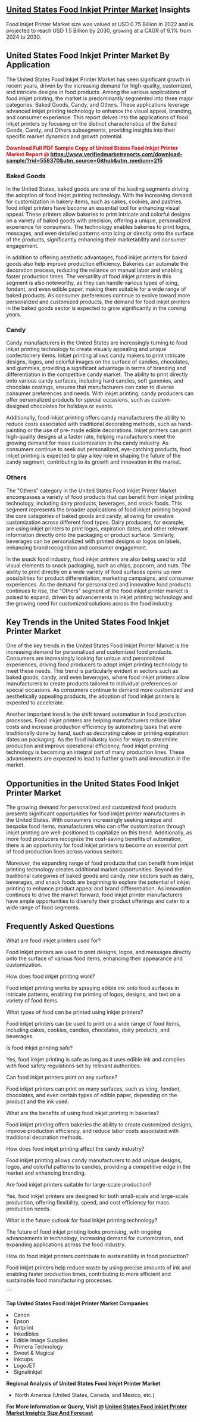 <h2><a href="https://www.verifiedmarketreports.com/download-sample/?rid=558370&amp;utm_source=Github&amp;utm_medium=215" target="_blank">United States Food Inkjet Printer Market</a> Insights</h2><p>Food Inkjet Printer Market size was valued at USD 0.75 Billion in 2022 and is projected to reach USD 1.5 Billion by 2030, growing at a CAGR of 9.1% from 2024 to 2030.</p><p><h2>United States Food Inkjet Printer Market By Application</h2><p>The United States Food Inkjet Printer Market has seen significant growth in recent years, driven by the increasing demand for high-quality, customized, and intricate designs in food products. Among the various applications of food inkjet printing, the market is predominantly segmented into three major categories: Baked Goods, Candy, and Others. These applications leverage advanced inkjet printing technology to enhance the visual appeal, branding, and consumer experience. This report delves into the applications of food inkjet printers by focusing on the distinct characteristics of the Baked Goods, Candy, and Others subsegments, providing insights into their specific market dynamics and growth potential. <strong><p><span class=""><span style="color: #ff0000;"><strong>Download Full PDF Sample Copy of United States Food Inkjet Printer Market Report</strong> @ </span><a href="https://www.verifiedmarketreports.com/download-sample/?rid=558370&amp;utm_source=Github&amp;utm_medium=215" target="_blank">https://www.verifiedmarketreports.com/download-sample/?rid=558370&amp;utm_source=Github&amp;utm_medium=215</a></span></p></strong></p><h3>Baked Goods</h3><p>In the United States, baked goods are one of the leading segments driving the adoption of food inkjet printing technology. With the increasing demand for customization in bakery items, such as cakes, cookies, and pastries, food inkjet printers have become an essential tool for enhancing visual appeal. These printers allow bakeries to print intricate and colorful designs on a variety of baked goods with precision, offering a unique, personalized experience for consumers. The technology enables bakeries to print logos, messages, and even detailed patterns onto icing or directly onto the surface of the products, significantly enhancing their marketability and consumer engagement.</p><p>In addition to offering aesthetic advantages, food inkjet printers for baked goods also help improve production efficiency. Bakeries can automate the decoration process, reducing the reliance on manual labor and enabling faster production times. The versatility of food inkjet printers in this segment is also noteworthy, as they can handle various types of icing, fondant, and even edible paper, making them suitable for a wide range of baked products. As consumer preferences continue to evolve toward more personalized and customized products, the demand for food inkjet printers in the baked goods sector is expected to grow significantly in the coming years.</p><h3>Candy</h3><p>Candy manufacturers in the United States are increasingly turning to food inkjet printing technology to create visually appealing and unique confectionery items. Inkjet printing allows candy makers to print intricate designs, logos, and colorful images on the surface of candies, chocolates, and gummies, providing a significant advantage in terms of branding and differentiation in the competitive candy market. The ability to print directly onto various candy surfaces, including hard candies, soft gummies, and chocolate coatings, ensures that manufacturers can cater to diverse consumer preferences and needs. With inkjet printing, candy producers can offer personalized products for special occasions, such as custom-designed chocolates for holidays or events.</p><p>Additionally, food inkjet printing offers candy manufacturers the ability to reduce costs associated with traditional decorating methods, such as hand-painting or the use of pre-made edible decorations. Inkjet printers can print high-quality designs at a faster rate, helping manufacturers meet the growing demand for mass customization in the candy industry. As consumers continue to seek out personalized, eye-catching products, food inkjet printing is expected to play a key role in shaping the future of the candy segment, contributing to its growth and innovation in the market.</p><h3>Others</h3><p>The "Others" category in the United States Food Inkjet Printer Market encompasses a variety of food products that can benefit from inkjet printing technology, including dairy products, beverages, and snack foods. This segment represents the broader applications of food inkjet printing beyond the core categories of baked goods and candy, allowing for creative customization across different food types. Dairy producers, for example, are using inkjet printers to print logos, expiration dates, and other relevant information directly onto the packaging or product surface. Similarly, beverages can be personalized with printed designs or logos on labels, enhancing brand recognition and consumer engagement.</p><p>In the snack food industry, food inkjet printers are also being used to add visual elements to snack packaging, such as chips, popcorn, and nuts. The ability to print directly on a wide variety of food surfaces opens up new possibilities for product differentiation, marketing campaigns, and consumer experiences. As the demand for personalized and innovative food products continues to rise, the "Others" segment of the food inkjet printer market is poised to expand, driven by advancements in inkjet printing technology and the growing need for customized solutions across the food industry.</p><h2>Key Trends in the United States Food Inkjet Printer Market</h2><p>One of the key trends in the United States Food Inkjet Printer Market is the increasing demand for personalized and customized food products. Consumers are increasingly looking for unique and personalized experiences, driving food producers to adopt inkjet printing technology to meet these needs. This trend is particularly evident in sectors such as baked goods, candy, and even beverages, where food inkjet printers allow manufacturers to create products tailored to individual preferences or special occasions. As consumers continue to demand more customized and aesthetically appealing products, the adoption of food inkjet printers is expected to accelerate.</p><p>Another important trend is the shift toward automation in food production processes. Food inkjet printers are helping manufacturers reduce labor costs and increase production efficiency by automating tasks that were traditionally done by hand, such as decorating cakes or printing expiration dates on packaging. As the food industry looks for ways to streamline production and improve operational efficiency, food inkjet printing technology is becoming an integral part of many production lines. These advancements are expected to lead to further growth and innovation in the market.</p><h2>Opportunities in the United States Food Inkjet Printer Market</h2><p>The growing demand for personalized and customized food products presents significant opportunities for food inkjet printer manufacturers in the United States. With consumers increasingly seeking unique and bespoke food items, manufacturers who can offer customization through inkjet printing are well-positioned to capitalize on this trend. Additionally, as more food producers recognize the cost-saving benefits of automation, there is an opportunity for food inkjet printers to become an essential part of food production lines across various sectors.</p><p>Moreover, the expanding range of food products that can benefit from inkjet printing technology creates additional market opportunities. Beyond the traditional categories of baked goods and candy, new sectors such as dairy, beverages, and snack foods are beginning to explore the potential of inkjet printing to enhance product appeal and brand differentiation. As innovation continues to drive the market forward, food inkjet printer manufacturers have ample opportunities to diversify their product offerings and cater to a wide range of food segments.</p><h2>Frequently Asked Questions</h2><p>What are food inkjet printers used for?</p><p>Food inkjet printers are used to print designs, logos, and messages directly onto the surface of various food items, enhancing their appearance and customization.</p><p>How does food inkjet printing work?</p><p>Food inkjet printing works by spraying edible ink onto food surfaces in intricate patterns, enabling the printing of logos, designs, and text on a variety of food items.</p><p>What types of food can be printed using inkjet printers?</p><p>Food inkjet printers can be used to print on a wide range of food items, including cakes, cookies, candies, chocolates, dairy products, and beverages.</p><p>Is food inkjet printing safe?</p><p>Yes, food inkjet printing is safe as long as it uses edible ink and complies with food safety regulations set by relevant authorities.</p><p>Can food inkjet printers print on any surface?</p><p>Food inkjet printers can print on many surfaces, such as icing, fondant, chocolates, and even certain types of edible paper, depending on the product and the ink used.</p><p>What are the benefits of using food inkjet printing in bakeries?</p><p>Food inkjet printing offers bakeries the ability to create customized designs, improve production efficiency, and reduce labor costs associated with traditional decoration methods.</p><p>How does food inkjet printing affect the candy industry?</p><p>Food inkjet printing allows candy manufacturers to add unique designs, logos, and colorful patterns to candies, providing a competitive edge in the market and enhancing branding.</p><p>Are food inkjet printers suitable for large-scale production?</p><p>Yes, food inkjet printers are designed for both small-scale and large-scale production, offering flexibility, speed, and cost efficiency for mass production needs.</p><p>What is the future outlook for food inkjet printing technology?</p><p>The future of food inkjet printing looks promising, with ongoing advancements in technology, increasing demand for customization, and expanding applications across the food industry.</p><p>How do food inkjet printers contribute to sustainability in food production?</p><p>Food inkjet printers help reduce waste by using precise amounts of ink and enabling faster production times, contributing to more efficient and sustainable food manufacturing processes.</p>```</p><p><strong>Top United States Food Inkjet Printer Market Companies</strong></p><div data-test-id=""><p><li>Canon</li><li> Epson</li><li> Antprint</li><li> Inkedibles</li><li> Edible Image Supplies</li><li> Primera Technology</li><li> Sweet & Magical</li><li> Inkcups</li><li> LogoJET</li><li> Signalinkjet</li></p><div><strong>Regional Analysis of&nbsp;United States Food Inkjet Printer Market</strong></div><ul><li dir="ltr"><p dir="ltr">North America&nbsp;(United States, Canada, and Mexico, etc.)</p></li></ul><p><strong>For More Information or Query, Visit @&nbsp;</strong><strong><a href="https://www.verifiedmarketreports.com/product/food-inkjet-printer-market/?utm_source=Github&amp;utm_medium=215" target="_blank">United States Food Inkjet Printer Market Insights Size And Forecast</a></strong></p></div>
